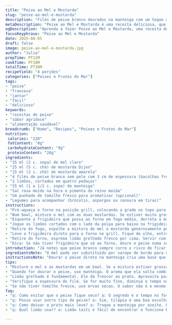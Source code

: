 ```yaml
---
title: "Peixe ao Mel e Mostarda"
slug: "peixe-ao-mel-e-mostarda"
description: "Filés de peixe branco dourados na manteiga com um toque agridoce de mel e mostardas, finalizados no forno até ficarem levemente caramelizados. Servidos com limão grelhado para espremer na hora, arroz soltinho e legumes frescos, essa receita simples muda a rotina do peixe assado, trazendo textura e sabor marcantes. A combinação de Dijon e mostarda amarela cria contraste interessante, perfeito para quem gosta de um toque azedinho e doce junto."
metaDescription: "Peixe ao Mel e Mostarda é uma receita deliciosa, que traz um toque agridoce e textura incrível para o seu prato de peixe."
ogDescription: "Aprenda a fazer Peixe ao Mel e Mostarda, uma receita deliciosa que combina sabor e textura numa surpresa agridoce!"
focusKeyphrase: "Peixe ao Mel e Mostarda"
date: 2025-08-05
draft: false
image: peixe-ao-mel-e-mostarda.jpg
author: "Julia"
prepTime: PT12M
cookTime: PT18M
totalTime: PT30M
recipeYield: "4 porções"
categories: ["Peixes e Frutos do Mar"]
tags:
- "peixe"
- "francesa"
- "jantar"
- "fácil"
- "delicioso"
keywords:
- "receitas de peixe"
- "sabor agridoce"
- "alimentação saudável"
breadcrumb: ["Home", "Recipes", "Peixes e Frutos do Mar"]
nutrition: 
 calories: "220"
 fatContent: "8g"
 carbohydrateContent: "9g"
 proteinContent: "28g"
ingredients:
- "35 ml (2 c. sopa) de mel claro"
- "25 ml (5 c. chá) de mostarda Dijon"
- "15 ml (3 c. chá) de mostarda amarela"
- "4 filés de peixe branco sem pele com 3 cm de espessura (bacalhau fresco, tilápia ou congrio)"
- "2 limões, cortados em quatro pedaços"
- "25 ml (1 e 1/2 c. sopa) de manteiga"
- "Sal rosa moído na hora e pimenta do reino moída"
- "Um punhado de tomilho fresco para aromatizar (opcional)"
- "Legumes para acompanhar (brócolis, aspargos ou cenoura em tiras)"
instructions:
- "Pré-aqueça o forno na posição grill, colocando a grade no topo para dourar rápido. A ideia é que o calor direto toste o peixe sem ressecar."
- "Num bowl, misture o mel com as duas mostardas. Se estiver muito grosso, dilua com uma colherzinha de água ou suco do limão que sobrou."
- "Esquente a frigideira que possa ao forno em fogo médio, derreta a manteiga e jogue os filés com cuidado — eles douram rápido, escute o chiado até virar 1-2 minutos cada lado. Tempere com sal e pimenta. Enquanto isso aproveite para cortar limões e limpá-los dos caroços."
- "Jogue os limões cortados com o lado da polpa para baixo na frigideira para tostar — isso vai liberar um aroma cítrico intenso que manda bem junto com o peixe."
- "Retire do fogo, espalhe a mistura de mel e mostarda generosamente por cima do peixe. Dê uma pincelada boa, não economize. Se tiver tomilho, jogue algumas folhas por cima agora."
- "Leve a frigideira direto para o forno no grill. Fique de olho, entre 4 a 7 minutos. O peixe vai ficar com aquela crosta brilhante, meio caramelizada. Teste o toque no centro — deve estar firme mas ainda úmido, não ressecado."
- "Retire do forno, esprema limão grelhado fresco por cima. Servir com arroz branco soltinho e um legume crocante para equilibrar o prato."
- "Dica: Se não tiver frigideira que vá ao forno, doure o peixe numa sem ser antiaderente, transfira para uma assadeira baixa e faça o grill lá. Também pode substituir manteiga por azeite de oliva, resultado mais leve mas com menos sabor."
introduction: "Já notei que peixe branco sempre corre o risco de ficar seco ou sem graça se não tiver um tempero marcante e um cuidado na textura. Por isso esse toque agridoce com mel e mostarda vem para dar sabor e um brilho gostoso, sem complicar. A manteiga dourando os filés traz aquela crostinha que agrada até quem não é fã de peixe com cheiro forte. O limão grelhado é um truque que mudou minha forma de pensar no acompanhamento, sempre que solto o sumo ali na hora a comida ganha vida — não tem erro com arroz e um legume verde para deixar tudo equilibrado. Sabor, textura e aroma numa combinação que evito enjoos e mesmice na hora de cozinhar peixe em casa."
ingredientsNote: "O mel pode ser substituído por xarope de bordo para uma nuance mais suave. No lugar da mostarda amarela, use pimenta verde em grãos levemente esmagada para um toque diferente. Limão siciliano funciona bem, mas o limão taiti é mais acessível e pode ser usado sem perda aparente no sabor. A manteiga pode virar azeite, mas perde o toque caramelizado. No peixe, bacalhau salgado deve ser dessalgado antes ou prefira o fresco, tilápia é uma opção econômica e fácil de achar. Use sempre filés frescos e com boa espessura para evitar que o calor do grill cozinhe de mais e resseque por dentro."
instructionsNote: "Dourar o peixe direto na manteiga cria uma base que impede que ele grude e ajuda a formar uma crosta atraente. O calor direto do grill é o segredo para caramelizar o mel e a mostarda na superfície, cuidado para não queimar—observe faíscas no cheiro e cor da crosta. A espessura dos filés afeta o tempo; quanto mais fino, menos tempo. Para um sabor mais intenso, deixe o peixe marinar 5 minutos na mistura de mostardas antes de dourar. Limão grelhado pode parecer simples, mas ao tostá-lo você quebra a acidez agressiva e ganha um aroma fumê sutil, que dá outra dimensão ao prato. Escolher legumes vibrantes para o acompanhamento traz contraste que força a comida a ser leve e fresca. Sempre prove e ajuste sal e pimenta após retirar do forno para evitar erro no tempero."
tips:
- "Misture o mel e as mostardas em um bowl. Se a mistura estiver grossa, adicione um pouco de água. Isso ajuda a espalhar melhor sobre o peixe."
- "Quando for dourar o peixe, use manteiga. O aroma que ela solta combina muito com o peixe. E cuidado para não deixar cozinhar demais. Tem que ficar suculento."
- "Limão grelhado é fundamental. Ele dá frescor ao prato. Aproveite para colocar na frigideira junto com o peixe. Isso intensifica o sabor do limão."
- "Verifique a espessura do filé. Se for muito fino, diminua o tempo no forno. O ideal é que fique firme, mas não seco. Controle isso bem."
- "Se não tiver tomilho fresco, use ervas secas. O sabor não é o mesmo, mas ajuda. E se achar que combinou bem, pode repetir o uso na próxima vez."
faq:
- "q: Como evitar que o peixe fique seco? a: O segredo é o tempo no forno. O peixe não pode passar do ponto. Fique sempre de olho e teste com um garfo."
- "q: Posso usar outro tipo de peixe? a: Sim, tilápia é uma boa escolha. Se usar bacalhau, preste atenção no sal. Dessalgue bem antes de cozinhar."
- "q: Como deixar o prato mais leve? a: Troque a manteiga por azeite. O gosto muda um pouco, mas fica bom. O ponto do peixe continua lindo."
- "q: Qual limão usar? a: Limão taiti é fácil de encontrar e funciona bem. O siciliano tem uma acidez diferente, mas o taiti é mais prático."

---
```

